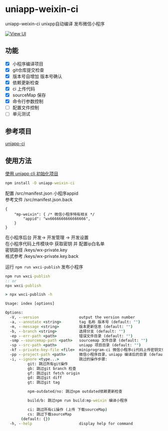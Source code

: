 # uniapp-weixin-ci
uniapp-weixin-ci unixpp自动编译 发布微信小程序

[![View UI](https://img.shields.io/npm/v/uniapp-weixin-ci.svg?style=flat)](https://www.npmjs.org/package/uniapp-weixin-ci)

## 功能

- [x] 小程序编译项目
- [x] git仓库提交检查
- [x] 版本号自增加 版本号确认
- [x] 依赖更新检查
- [x] ci 上传代码
- [x] sourceMap 保存
- [x] 命令行参数控制
- [ ] 配置文件控制
- [ ] 单元测试

## 参考项目
[uniapp-ci](https://github.com/thetime50/uniapp-ci)

## 使用方法

[使用 uniapp cli 初始化项目](https://uniapp.dcloud.io/quickstart-cli)

```cmd
npm install -D uniapp-weixin-ci
```

配置 /src/manifest.json 小程序appid  
参考文件 /src/manifest.json.back
```json5
{
	"mp-weixin": { /* 微信小程序特有相关 */
		"appid": "wx6666666666666666",
    }
}
```

在小程序后台 开发-> 开发管理 -> 开发设置  
在小程序代码上传模块中 获取密钥 并 配置ip白名单  
密钥路径 /keys/wx-private.key  
格式参考 /keys/wx-private.key.back

运行 <code>npm run wxci-publish</code> 发布小程序
```cmd
npm run wxci-publish
:: or
npx wxci-publish
```

```cmd
> npx wxci-publish -h

Usage: index [options]

Options:
  -V, --version                  output the version number
  -a, --annotate <string>        tag 名称 版本号 (default: "")
  -m, --message <string>         版本更新信息 (default: "")
  -b, --branch <string>          选择分支 (default: "")
  -ep --err-path <path>          错误文件目录 (default: "")
  -smp --sourcemap-path <path>   sourcemap 文件目录 (default: "")
  -sp --src-path <path>          uniapp 项目目录 (default: "")
  -kf --private-key-file <file>  miniprogram-ci 微信小程序ci代码上传密钥文件 (default: "")
  -pp --project-path <path>      微信小程序目录，uniapp 编译后的目录 (default: "")  
  -i, --ignore <type...>         跳过的操作步骤:
          git: 跳过所有git操作
          gb: 跳过git branch 检查
          gf: 跳过git fetch origin
          gd: 跳过git diff
          gt: 跳过git tag

          npm-outdated/no: 跳过npm outdated依赖更新检查

          build/b: 跳过npm run build:mp-weixin 编译小程序

          ci: 跳过所有ci操作 (上传 下载sourceMap)
          cs: 跳过下载sourceMap
       (default: {})
  -h, --help                     display help for command
  ```
